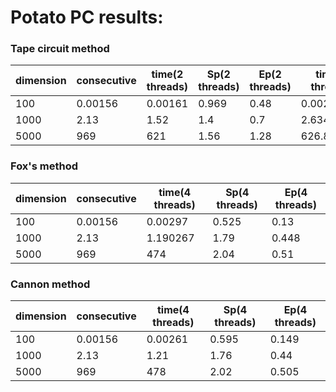  # Potato PC results:
### Tape circuit method

|dimension|consecutive|time(2 threads) |Sp(2 threads)   |Ep(2 threads)   |time(4 threads) |Sp(4 threads)   |Ep(4 threads)   |
|---------|----------|-----------|-----------|-----------|-----------|-----------|-----------|
|100      |0.00156   |0.00161    |0.969      |0.48|0.00202   |0.772|0.193|
|1000     |2.13 |1.52   |1.4|0.7|2.634081   |0.81|0.2|
|5000     |969|621 |1.56|1.28|626.850252 |1.55|0.388|


### Fox's method
|dimension|consecutive|time(4 threads) |Sp(4 threads)   |Ep(4 threads)   |
|---------|----------|-----------|-----------|-----------|
|100      |0.00156  |0.00297   |0.525 | 0.13 |
|1000     |2.13  |1.190267   |1.79| 0.448|
|5000     |969|474 |2.04|0.51|

### Cannon method
|dimension|consecutive|time(4 threads) |Sp(4 threads)   |Ep(4 threads)   |
|---------|----------|-----------|-----------|-----------|
|100      |0.00156  |0.00261   |0.595|0.149|
|1000     |2.13 |1.21   |1.76|0.44|
|5000     |969|478 |2.02|0.505 |

